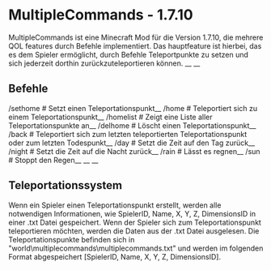 # MultipleCommands - 1.7.10
MultipleCommands ist eine Minecraft Mod für die Version 1.7.10,
die mehrere QOL features durch Befehle implementiert. Das
hauptfeature ist hierbei, das es dem Spieler ermöglicht, 
durch Befehle Teleportpunkte zu setzen und sich jederzeit dorthin zurückzuteleportieren können.
__
__
## Befehle
/sethome <name>   # Setzt einen Teleportationspunkt__
/home <name>      # Teleportiert sich zu einem Teleportationspunkt__
/homelist         # Zeigt eine Liste aller Teleportationspunkte an__
/delhome <name>   # Löscht einen Teleportationspunkt__
/back             # Teleportiert sich zum letzten teleportierten Teleportationspunkt oder zum letzten Todespunkt__
/day              # Setzt die Zeit auf den Tag zurück__
/night            # Setzt die Zeit auf die Nacht zurück__
/rain             # Lässt es regnen__
/sun              # Stoppt den Regen__
__
__
## Teleportationssystem
Wenn ein Spieler einen Teleportationspunkt erstellt, 
werden alle notwendigen Informationen, wie  SpielerID, Name, X, Y, Z, DimensionsID
in einer .txt Datei gespeichert. Wenn der Spieler sich zum Teleportationspunkt
teleportieren möchten, werden die Daten aus der .txt Datei ausgelesen.
Die Teleportationspunkte befinden sich in "world\multiplecommands\multiplecommands.txt"
und werden im folgenden Format abgespeichert [SpielerID, Name, X, Y, Z, DimensionsID].
